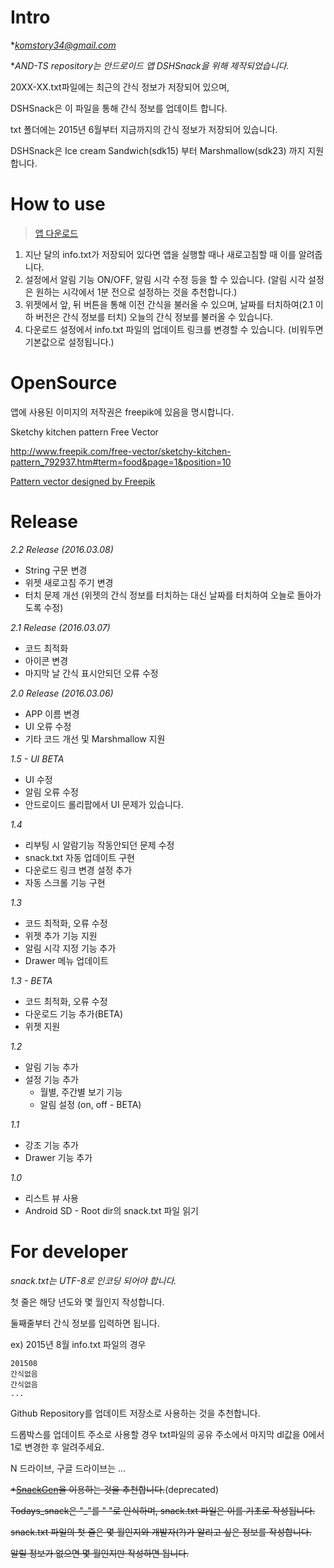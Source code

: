 # Intro

**komstory34@gmail.com*

**AND-TS repository는 안드로이드 앱 DSHSnack을 위해 제작되었습니다.*

20XX-XX.txt파일에는 최근의 간식 정보가 저장되어 있으며,

DSHSnack은 이 파일을 통해 간식 정보를 업데이트 합니다.

txt 폴더에는 2015년 6월부터 지금까지의 간식 정보가 저장되어 있습니다.

DSHSnack은 Ice cream Sandwich(sdk15) 부터 Marshmallow(sdk23) 까지 지원합니다.


# How to use

>[앱 다운로드](https://raw.githubusercontent.com/komst/AND-TS/master/app/DSHSnack-ver22-latest-release.apk)

1. 지난 달의 info.txt가 저장되어 있다면 앱을 실행할 때나 새로고침할 때 이를 알려줍니다.
2. 설정에서 알림 기능 ON/OFF, 알림 시각 수정 등을 할 수 있습니다. (알림 시각 설정은 원하는 시각에서 1분 전으로 설정하는 것을 추천합니다.)
3. 위젯에서 앞, 뒤 버튼을 통해 이전 간식을 불러올 수 있으며, 날짜를 터치하여(2.1 이하 버전은 간식 정보를 터치) 오늘의 간식 정보를 불러올 수 있습니다.
4. 다운로드 설정에서 info.txt 파일의 업데이트 링크를 변경할 수 있습니다. (비워두면 기본값으로 설정됩니다.)

# OpenSource

앱에 사용된 이미지의 저작권은 freepik에 있음을 명시합니다.

Sketchy kitchen pattern Free Vector

http://www.freepik.com/free-vector/sketchy-kitchen-pattern_792937.htm#term=food&page=1&position=10

<a href="http://www.freepik.com/free-photos-vectors/pattern">Pattern vector designed by Freepik</a>

# Release

*2.2 Release (2016.03.08)*
  - String 구문 변경
  - 위젯 새로고침 주기 변경
  - 터치 문제 개선 (위젯의 간식 정보를 터치하는 대신 날짜를 터치하여 오늘로 돌아가도록 수정)

*2.1 Release (2016.03.07)*
  - 코드 최적화
  - 아이콘 변경
  - 마지막 날 간식 표시안되던 오류 수정

*2.0 Release (2016.03.06)*
  - APP 이름 변경
  - UI 오류 수정
  - 기타 코드 개선 및 Marshmallow 지원

*1.5 - UI BETA*
  - UI 수정
  - 알림 오류 수정
  - 안드로이드 롤리팝에서 UI 문제가 있습니다.

*1.4*

  - 리부팅 시 알람기능 작동안되던 문제 수정
  - snack.txt 자동 업데이트 구현
  - 다운로드 링크 변경 설정 추가
  - 자동 스크롤 기능 구현


*1.3*

  - 코드 최적화, 오류 수정
  - 위젯 추가 기능 지원
  - 알림 시각 지정 기능 추가
  - Drawer 메뉴 업데이트


*1.3 - BETA*

  - 코드 최적화, 오류 수정
  - 다운로드 기능 추가(BETA)
  - 위젯 지원


*1.2*
  
  - 알림 기능 추가
  - 설정 기능 추가 
    - 월별, 주간별 보기 기능
    - 알림 설정 (on, off - BETA)


*1.1*
  
  - 강조 기능 추가
  - Drawer 기능 추가


*1.0*
  
  - 리스트 뷰 사용
  - Android SD - Root dir의 snack.txt 파일 읽기


# For developer

*snack.txt는 UTF-8로 인코딩 되어야 합니다.*

첫 줄은 해당 년도와 몇 월인지 작성합니다.

둘째줄부터 간식 정보를 입력하면 됩니다.

ex) 2015년 8월 info.txt 파일의 경우

```
201508
간식없음
간식없음
...

```

Github Repository를 업데이트 저장소로 사용하는 것을 추천합니다.

드롭박스를 업데이트 주소로 사용할 경우 txt파일의 공유 주소에서 마지막 dl값을 0에서 1로 변경한 후 알려주세요.

N 드라이브, 구글 드라이브는 ...

~~*[SnackGen](https://github.com/komst/AND-TS/tree/master/dev)을 이용하는 것을 추천합니다.~~(deprecated)

~~Todays_snack은 "_"를 " "로 인식하며, snack.txt 파일은 이를 기초로 작성됩니다.~~

~~snack.txt 파일의 첫 줄은 몇 월인지와 개발자(?)가 알리고 싶은 정보를 작성합니다.~~

~~알릴 정보가 없으면 몇 월인지만 작성하면 됩니다.~~
